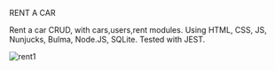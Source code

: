 RENT A CAR

Rent a car CRUD, with cars,users,rent modules. Using HTML, CSS, JS, Nunjucks, Bulma, Node.JS, SQLite. Tested with JEST.



![rent1](https://user-images.githubusercontent.com/106626992/221711974-d43f7b36-b40f-4740-98ba-43a75bda769a.png)
